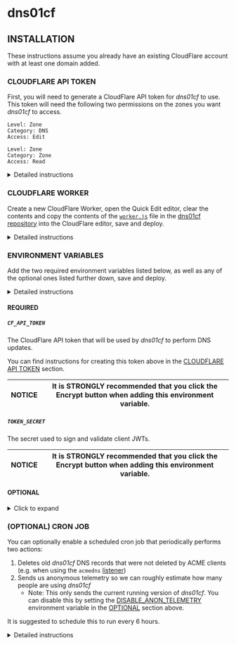# dns01cf

## INSTALLATION

These instructions assume you already have an existing CloudFlare account with at least one domain added.

### CLOUDFLARE API TOKEN

First, you will need to generate a CloudFlare API token for *dns01cf* to use. This token will need the following two permissions on the zones you want *dns01cf* to access.

    Level: Zone
    Category: DNS
    Access: Edit

    Level: Zone
    Category: Zone
    Access: Read

<details>

<summary>Detailed instructions</summary>

1. Login to your [CloudFlare dashboard](https://dash.cloudflare.com)
2. Navigate to [User API Tokens](https://dash.cloudflare.com/profile/api-tokens)
3. Click the **Create Token** button
4. Click the **Use template** button next to "Edit zone DNS"
5. Under "Permissions" leave the first permission as "Zone", "DNS", "Edit"
6. Then click **+ Add more**
    * In the new dropdowns select in order: "Zone", "Zone", "Read"
7. Under "Zone Resources" change this to the zones you want *dn01cf* to access
8. Click the **Continue to summary** button
9. Make sure everything looks correct then click the **Create Token** button
10. Copy the API token it gives you. **Do not lose this token, it is only shown once!**

</details>

### CLOUDFLARE WORKER

Create a new CloudFlare Worker, open the Quick Edit editor, clear the contents and copy the contents of the [`worker.js`](https://github.com/HackThisSite/dns01cf/blob/main/worker.js) file in the [dns01cf repository](https://github.com/HackThisSite/dns01cf) into the CloudFlare editor, save and deploy.

<details>

<summary>Detailed instructions</summary>

1. Login to your [CloudFlare dashboard](https://dash.cloudflare.com)
2. Navigate to **Workers & Pages**
   * Hint: Halfway down the left menu before you select any of your domains
3. Click the **Create application** button
4. Click the **Create Worker** button
5. Give the worker a name (for example, `dns01cf`), then click the **Deploy** button
6. Next, click the **Edit code** button
   * If you click **Configure Worker**, that's okay. Just click the **Quick edit** button in the upper-right corner.
7. Clear out the entire contents of the `worker.js` file that opens in the editor
8. Copy the entire contents of the [`worker.js`](worker.js) file in this repository into the CloudFlare editor from the prior step
    * Note: Make sure that everything from the license comment at the top to the `/** dns01cf - EOF */` comment at the bottom was copied
9. Click the **Save and deploy** button in the upper-right corner, and again in the popup dialog
    * Note: If this button is grayed out, add then remove an extra blank line at the botton of the file and wait a moment for the button to become active
10. In the upper-left corner underneath of the CloudFlare logo, click the name of your *dns01cf* application to return to your CloudFlare dashboard

</details>

### ENVIRONMENT VARIABLES

Add the two required environment variables listed below, as well as any of the optional ones listed further down, save and deploy.

<details>

<summary>Detailed instructions</summary>

1. Login to your [CloudFlare dashboard](https://dash.cloudflare.com)
2. Navigate to **Workers & Pages**
   * Hint: Halfway down the left menu before you select any of your domains
3. Click on the *dns01cf* application you created from the [CLOUDFLARE WORKER](#cloudflare-worker) instructions above
4. Click the **Settings** tab in the middle of the page, then click the **Variables** tab in the center-left of the page
5. Add the two required environment variables listed below, as well as any of the optional ones listed further down
   * Note: It is *STRONGLY* recommended that you click the **Encrypt** button when adding the required environment variable that contain sensitive information
6. Click the **Save and deploy** button

</details>

#### REQUIRED

##### `CF_API_TOKEN`

The CloudFlare API token that will be used by *dns01cf* to perform DNS updates.

You can find instructions for creating this token above in the [CLOUDFLARE API TOKEN](#cloudflare-api-token) section.

| NOTICE | It is STRONGLY recommended that you click the **Encrypt** button when adding this environment variable. |
|--|--|

##### `TOKEN_SECRET`

The secret used to sign and validate client JWTs.

| NOTICE | It is STRONGLY recommended that you click the **Encrypt** button when adding this environment variable. |
|--|--|

#### OPTIONAL

<details>

<summary>Click to expand</summary>

##### `ACL_STRICT_ACME_HOSTNAME`

| Default: `false` |
|--|

If set to `true`, ACLs will not implicitly permit an `_acme-challenge.` prefix and each ACL must have this prefix specifically defined, or a wildcard present, for `_acme-challenge.` to be permitted.

##### `API_TIMEOUT`

| Default: `5000` |
|--|

How long in milliseconds to wait for an API call to complete.

##### `DAT_MAX_LENGTH`

| Default: `8192` |
|--|

Maximum length of a `dat` miscellaneous data object in a client JWT.

##### `DISABLE_ANON_TELEMETRY`

| Default: `false` |
|--|

Disable sending anonymous telemetry during cron jobs (only the current running version of *dns01cf* is sent).

If you leave this enabled, thank you! :heart:

##### `DISABLE_POWERED_BY`

| Default: `false` |
|--|

Disable showing an `X-Powered-By` header in responses.

If you leave this enabled, thank you! :heart:

##### `DNS01CF_PATH_PREFIX`

| Default: *(empty)* |
|--|

If set, this prefix will be required on all *dns01cf* listener calls, including `create_token`.

Example:

If `DNS01CF_PATH_PREFIX` is set to `foobar`, then to create a token the path would be `/foobar/dns01cf/create_token`.

##### `ENABLE_CREATE_TOKEN`

| Default: `false` |
|--|

Must be set to `true` in order to use the `create_token` endpoint. For security this is not enabled by default.

##### `LISTENERS`

| Default: `dns01cf` |
|--|

A comma-delimited list of listeners to enable for clients to use, evaluated in order of first to last.

Supported listeners:

* `dns01cf`
* `acmedns`

##### `RECORD_EXPIRATION`

| Default: `86400` |
|--|

How long a TXT record should last for before the cron job is permitted to prune it.

Used when [LISTENERS](#LISTENERS) contains `acmedns`.

Must be no less than the setting of [RECORD_TTL](#RECORD-TTL) and no greater than 86400.

##### `RECORD_TTL`

| Default: `60` |
|--|

The TTL value for a TXT record. Must be between 60 and 86400.

##### `TOKEN_ALGO`

| Default: `HS256` |
|--|

Algorithm to use when generating a client JWT.

Supported algorithms:

* `HS256`
* `HS384`
* `HS512`

</details>

### (OPTIONAL) CRON JOB

You can optionally enable a scheduled cron job that periodically performs two actions:

1. Deletes old *dns01cf* DNS records that were not deleted by ACME clients (e.g. when using the `acmedns` [listener](#listeners))
2. Sends us anonymous telemetry so we can roughly estimate how many people are using *dns01cf*
   * Note: This only sends the current running version of *dns01cf*. You can disable this by setting the [DISABLE_ANON_TELEMETRY](#disable_anon_telemetry) environment variable in the [OPTIONAL](#optional) section above.

It is suggested to schedule this to run every 6 hours.

<details>

<summary>Detailed instructions</summary>

1. Login to your [CloudFlare dashboard](https://dash.cloudflare.com)
2. Navigate to **Workers & Pages**
   * Hint: Halfway down the left menu before you select any of your domains
3. Click on the *dns01cf* application you created from the [CLOUDFLARE WORKER](#cloudflare-worker) instructions above
4. Click the **Triggers** tab in the middle of the page, then scroll down to the "Cron Triggers" section
5. Click the **Add Cron Trigger** button
6. Change the "Execute Worker every" dropdowns to "Hour(s)" and "6"
   * Hint: The "Cron" field below should show `0 */6 * * *`
7. Click the **Add Trigger** button

</details>
